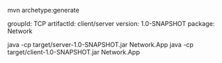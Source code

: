 mvn archetype:generate

groupId: TCP
artifactId: client/server
version: 1.0-SNAPSHOT
package: Network

java -cp target/server-1.0-SNAPSHOT.jar Network.App
java -cp target/client-1.0-SNAPSHOT.jar Network.App


